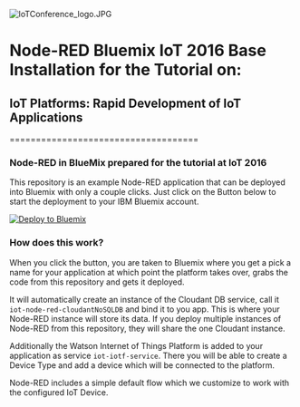 ![IoTConference_logo.JPG](https://bitbucket.org/repo/xbqy9a/images/107497857-IoTConference_logo.JPG)
# Node-RED Bluemix IoT 2016 Base Installation for the Tutorial on: #

## IoT Platforms: Rapid Development of IoT Applications ##
====================================

### Node-RED in BlueMix prepared for the tutorial at IoT 2016

This repository is an example Node-RED application that can be deployed into
Bluemix with only a couple clicks. Just click on the Button below to start the deployment to your IBM Bluemix account.

[![Deploy to Bluemix](https://bluemix.net/deploy/button.png)](http://bit.ly/2eueAwh)

### How does this work?

When you click the button, you are taken to Bluemix where you get a pick a name
for your application at which point the platform takes over, grabs the code from
this repository and gets it deployed.

It will automatically create an instance of the Cloudant DB service, call it
`iot-node-red-cloudantNoSQLDB` and bind it to you app. This is where your
Node-RED instance will store its data. If you deploy multiple instances of
Node-RED from this repository, they will share the one Cloudant instance.

Additionally the Watson Internet of Things Platform is added to your application as service `iot-iotf-service`.
There you will be able to create a Device Type and add a device which will be connected to the platform.

Node-RED includes a simple default flow which we customize to work with the configured IoT Device.